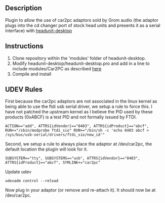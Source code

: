 ## Description
Plugin to allow the use of car2pc adaptors sold by Grom audio (the adaptor plugs into the cd changer port of stock head units and presents it as a serial interface) with [headunit-desktop](https://github.com/viktorgino/headunit-desktop)

## Instructions
1. Clone repository within the 'modules' folder of headunit-desktop.
2. Modify headunit-desktop/headunit-desktop.pro and add in a line to include modules/Car2PC as described [here](https://github.com/viktorgino/headunit-desktop/wiki/Plugin-System)
3. Compile and install

## UDEV Rules
First because the car2pc adaptors are not associated in the linux kernel as being able to use the ftdi usb serial driver, we setup a rule to force this.
I have not patched the upstream kernel as I believe the PID used by these products (0xABCF) is a test PID and not formally issued by FTDI.
```
ACTION=="add", ATTRS{idVendor}=="0403", ATTRS{idProduct}=="abcf", RUN+="/sbin/modprobe ftdi_sio" RUN+="/bin/sh -c 'echo 0403 abcf > /sys/bus/usb-serial/drivers/ftdi_sio/new_id'"
```
Second, we setup a rule to always place the adaptor at /dev/car2pc, the default location the plugin will look for it.
```
SUBSYSTEM=="tty", SUBSYSTEMS=="usb", ATTRS{idVendor}=="0403", ATTRS{idProduct}=="abcf", SYMLINK+="car2pc"
```
Update udev
```
udevadm control --reload
```
Now plug in your adaptor (or remove and re-attach it). It should now be at /dev/car2pc.
